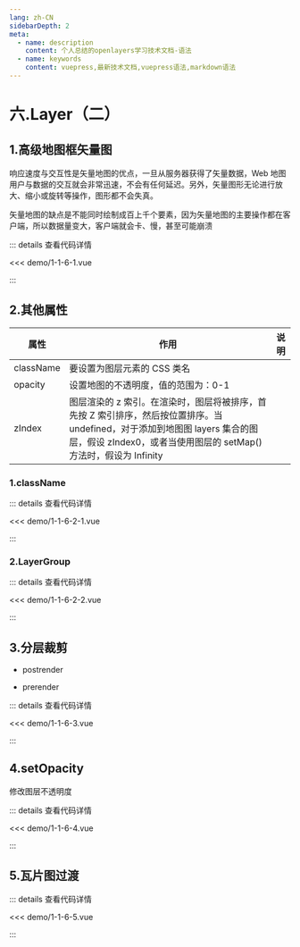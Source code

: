 ```yaml
---
lang: zh-CN
sidebarDepth: 2
meta:
  - name: description
    content: 个人总结的openlayers学习技术文档-语法
  - name: keywords
    content: vuepress,最新技术文档,vuepress语法,markdown语法
---
```


# 六.Layer（二）

## 1.高级地图框矢量图

响应速度与交互性是矢量地图的优点，一旦从服务器获得了矢量数据，Web 地图用户与数据的交互就会非常迅速，不会有任何延迟。另外，矢量图形无论进行放大、缩小或旋转等操作，图形都不会失真。

矢量地图的缺点是不能同时绘制成百上千个要素，因为矢量地图的主要操作都在客户端，所以数据量变大，客户端就会卡、慢，甚至可能崩溃

  <Container url="https://zhoubichuan.com/resume/?type=openlayers&name=1-1-6-1.vue" />

::: details 查看代码详情

<<< demo/1-1-6-1.vue

:::

## 2.其他属性

| 属性      | 作用                                                                                                                                                                                           | 说明 |
| --------- | ---------------------------------------------------------------------------------------------------------------------------------------------------------------------------------------------- | ---- |
| className | 要设置为图层元素的 CSS 类名                                                                                                                                                                    |
| opacity   | 设置地图的不透明度，值的范围为：0-1                                                                                                                                                            |      |
| zIndex    | 图层渲染的 z 索引。在渲染时，图层将被排序，首先按 Z 索引排序，然后按位置排序。当 undefined，对于添加到地图图 layers 集合的图层，假设 zIndex0，或者当使用图层的 setMap()方法时，假设为 Infinity |      |

### 1.className


  <Container url="https://zhoubichuan.com/resume/?type=openlayers&name=1-1-6-2-1.vue" />

::: details 查看代码详情

<<< demo/1-1-6-2-1.vue

:::

### 2.LayerGroup

  <Container url="https://zhoubichuan.com/resume/?type=openlayers&name=1-1-6-2-2.vue" />

::: details 查看代码详情

<<< demo/1-1-6-2-2.vue

:::

## 3.分层裁剪

- postrender
- prerender

  <Container url="https://zhoubichuan.com/resume/?type=openlayers&name=1-1-6-3.vue" />

::: details 查看代码详情

<<< demo/1-1-6-3.vue

:::

## 4.setOpacity

修改图层不透明度

  <Container url="https://zhoubichuan.com/resume/?type=openlayers&name=1-1-6-4.vue" />

::: details 查看代码详情

<<< demo/1-1-6-4.vue

:::

## 5.瓦片图过渡

  <Container url="https://zhoubichuan.com/resume/?type=openlayers&name=1-1-6-5.vue" />

::: details 查看代码详情

<<< demo/1-1-6-5.vue

:::

